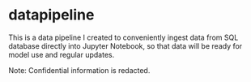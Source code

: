# datapipeline

This is a data pipeline I created to conveniently ingest data from SQL database directly into Jupyter Notebook, so that data will be ready for model use and regular updates. 

Note: Confidential information is redacted.
